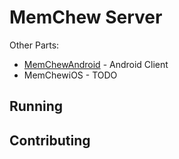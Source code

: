 # MemChew Server

Other Parts:
- [MemChewAndroid](https://github.com/rameshvarun/MemChewAndroid) - Android Client
- MemChewiOS - TODO

## Running

## Contributing
